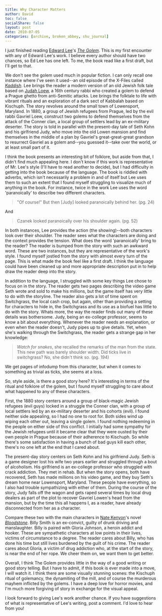 ```yaml
---
title: Why Character Matters
author: David
toc: false
socialShare: false
layout: post
date: 2010-07-05
categories: [archive, broken_abbey, shu_journal]
---
```


I just finished reading [Edward Lee](http://www.edwardleeonline.com/)'s
[_The Golem_](http://amzn.to/cjs1rX). This is my first encounter with any of
Edward Lee's work. I believe every author should have two chances, so Ed Lee has
one left. To me, the book read like a first draft, but I'll get to that.

We don't see the golem used much in popular fiction. I can only recall one
instance where I've seen it used--an old episode of the X-Files called
[_Kaddish_](http://bit.ly/campOV). Lee brings the reader a modern version of an
old Jewish folk tale based on [Judah Loew](http://bit.ly/bArhVJ), a 16th century
rabbi who created a golem to defend a Prague ghetto from anti-Semitic attacks.
Lee brings the folktale to life with vibrant rituals and an exploration of a
dark sect of Kabbalah based on Kischuph. The story revolves around the small
town of Lowensport, Maryland. In 1880, a group of Jewish refugees from Prague,
led by the evil rabbi Gavriel Loew, construct two golems to defend themselves
from the attack of the Conner clan, a local group of settlers lead by an
ex-military deserter. The story is told in parallel with the present-day tale of
Seth Kohn and his girlfriend Judy, who move into the old Lowen mansion and find
themselves in the middle of a plan by Gavriel's great-great-great grandson to
resurrect Gavriel as a golem and--you guessed it--take over the world, or at
least small part of it.

I think the book presents an interesting bit of folklore, but aside from that, I
didn't find much appealing here. I don't know if this work is representative of
Mr. Lee's style (I'll have to read another to decide), but I had difficulty in
getting into the book because of the language. The book is riddled with adverbs,
which isn't necessarily a problem in and of itself but Lee uses them to such an
extent that I found myself struggling to visualize much of anything in the book.
For instance, twice in the work Lee uses the word 'paranoically' to describe two
different characters.

> "Of course!" But then [Judy] looked paranoically behind her. (pg. 24)

And

> Czanek looked paranoically over his shoulder again. (pg. 52)

In both instances, Lee provides the action (the showing)--both characters look
over their shoulder. The reader sees what the characters are doing and the
context provides the tension. What does the word 'paranoically' bring to the
reader? The reader is bumped from the story with such an awkward word. These are
two instances, but they are representative of the work's style. I found myself
jostled from the story with almost every turn of the page. This is what made the
book feel like a first draft. I think the language could have been cleaned up
and more appropriate description put in to help draw the reader deep into the
story.

In addition to the language, I struggled with some key things Lee chose to focus
on in the story. The reader gets two pages describing the video game Seth wrote
and sold to make his millions, but the game itself has very little to do with
the storyline. The reader also gets a lot of time spent on Switchgrass, the
local cash crop, but again, other than providing a setting for characters to
hide in, the Switchgrass and its use as a biofuel has little to do with the
story. Whats more, the way the reader finds out many of these details was
bothersome. Judy, being an ex-college professor, seems to know a bit about
everything. Whenever the reader needs an explanation, or even when the reader
doesn't, Judy pipes up to give details. Yet, when she's walking through the
Switchgrass, the reader gets a strange gap in her knowledge:

> _Watch for snakes_, she recalled the remarks of the man from the state. This
> new path was barely shoulder width. Did ticks live in switchgrass? No, she
> didn't think so. (pg. 194)

We get pages of infodump from this character, but when it comes to something as
trivial as ticks, she seems at a loss.

So, style aside, is there a good story here? It's interesting in terms of the
ritual and folklore of the golem, but I found myself struggling to care about
what happened to any of these characters.

First, the 1880 story centers around a group of black-magic Jewish refugees
(evil guys) locked in a struggle the Conner clan, with a group of local settlers
led by an ex-military deserter and his cohorts (evil). I found neither side
appealing, so I had no one to root for. Both sides wind up wiping each other
out, leaving a single golem. I found nothing redeeming in the people on either
side of this conflict. I initially had some sympathy for the Jewish refugees
until it became clear that they were ousted by their own people in Prague
because of their adherence to Kischuph. So while there's some satisfaction in
having a bunch of bad guys kill each other, there's no one left at the end that
I cared about.

The present-day story centers on Seth Kohn and his girlfriend Judy. Seth is a
game designer lost his wife two years earlier and struggled through a bout of
alcoholism. His girlfriend is an ex-college professor who struggled with crack
addiction. They met in rehab. But when the story opens, both have recovered,
Seth has made millions on his video game, and they buy Seth's dream home near
Lowensport, Maryland. These people have everything, so I also had trouble
sympathizing with either of them. During the course of the story, Judy falls off
the wagon and gets raped several times by local drug dealers as part of the plot
to recover Gavriel Lowen's head from the mansion, but by the time this all
happens I, as a reader, have already disconnected from her as a character.

Compare these two with the main characters in
[Nate Kenyon](http://bit.ly/adTYC7)'s novel
[_Bloodstone_](http://amzn.to/dt9Ek6). Billy Smith is an ex-convict, guilty of
drunk driving and manslaughter. Billy is paired with Gloria Johnson, a heroin
addict and hooker. These are sympathetic characters at low points in their
lives, victims of circumstance to a degree. The reader cares about Billy, who
has done his time but still lives burdened by the guilt of his crime. The reader
cares about Gloria, a victim of drug addiction who, at the start of the story,
is near the end of her rope. We cheer them on, we want them to get better.

Overall, I think The Golem provides little in the way of a good writing or good
story telling. But I have to admit, if this book is ever made into a move, I
will watch it. I think there are some visually stunning scenes: the Kischuph
ritual of golemancy, the dynamiting of the mill, and of course the murderous
mayhem inflicted by the golems. I have a deep love for horror movies, and I'm
much more forgiving of story in exchange for the visual appeal.

I look forward to giving Lee's work another chance. If you have suggestions of
what is representative of Lee's writing, post a comment. I'd love to hear from
you!
